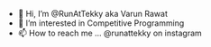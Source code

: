 - 👋 Hi, I’m @RunAtTekky aka Varun Rawat
- 👀 I’m interested in Competitive Programming
- 📫 How to reach me ... @runattekky on instagram

<!---
RunAtTekky/RunAtTekky is a ✨ special ✨ repository because its `README.md` (this file) appears on your GitHub profile.
You can click the Preview link to take a look at your changes.
--->
